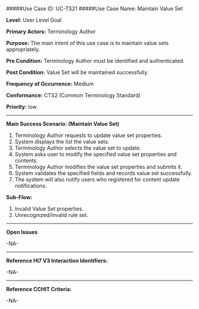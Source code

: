 #####Use Case ID: UC-TS21
#####Use Case Name: Maintain Value Set 

**Level:**                     User Level Goal

**Primary Actors:**            Terminology Author  

**Purpose:**                   The main intent of this use case is to maintain value sets appropriately.

**Pre Condition:**             Terminology Author must be identified and authenticated. 

**Post Condition:**            Value Set will be maintained successfully.

**Frequency of Occurrence:**   Medium

**Conformance:**             	 CTS2 (Common Terminology Standard)

**Priority:**                  low
__________________________________________________________
**Main Success Scenario: (Maintain Value Set)**

1.	Terminology Author requests to update value set properties.
2.	System displays the list the value sets.
3.	Terminology Author selects the value set to update.
4.	System asks user to modify the specified value set properties and contents.
5.	Terminology Author modifies the value set properties and submits it. 
6.	System validates the specified fields and records value set successfully.
7.	The system will also notify users who registered for content update notifications.

**Sub-Flow:**
1. Invalid Value Set properties.
2. Unrecognized/invalid rule set. 

_______________________________________________________________
**Open Issues**

-NA-
_______________________________________________________________
**Reference Hl7 V3 Interaction Identifiers:**

-NA-
_______________________________________________________________
**Reference CCHIT Criteria:**

-NA-
